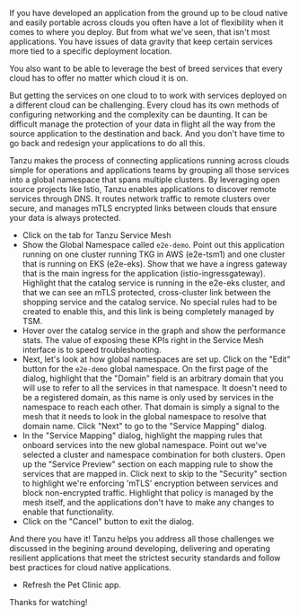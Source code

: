 If you have developed an application from the ground up to be cloud native and easily portable across clouds you often have a lot of flexibility when it comes to where you deploy.  But from what we've seen, that isn't most applications.  You have issues of data gravity that keep certain services more tied to a specific deployment location.  

You also want to be able to leverage the best of breed services that every cloud has to offer no matter which cloud it is on.

But getting the services on one cloud to to work with services deployed on a different cloud can be challenging.  Every cloud has its own methods of configuring networking and the complexity can be daunting.  It can be difficult manage the protection of your data in flight all the way from the source application to the destination and back.  And you don't have time to go back and redesign your applications to do all this.

Tanzu makes the process of connecting applications running across clouds simple for operations and applications teams by grouping all those services into a global namespace that spans multiple clusters.  By leveraging open source projects like Istio, Tanzu enables applications to discover remote services through DNS.  It routes network traffic to remote clusters over secure, and manages mTLS encrypted links between clouds that ensure your data is always protected.

* Click on the tab for Tanzu Service Mesh
* Show the Global Namespace called `e2e-demo`.  Point out this application running on one cluster running TKG in AWS (e2e-tsm1) and one cluster that is running on EKS (e2e-eks).  Show that we have a ingress gateway that is the main ingress for the application (istio-ingressgateway).  Highlight that the catalog service is running in the e2e-eks cluster, and that we can see an mTLS protected, cross-cluster link between the shopping service and the catalog service.  No special rules had to be created to enable this, and this link is being completely managed by TSM.
* Hover over the catalog service in the graph and show the performance stats.  The value of exposing these KPIs right in the Service Mesh interface is to speed troubleshooting.
* Next, let's look at how global namespaces are set up.  Click on the "Edit" button for the `e2e-demo` global namespace.  On the first page of the dialog, highlight that the "Domain" field is an arbitrary domain that you will use to refer to all the services in that namespace.  It doesn't need to be a registered domain, as this name is only used by services in the namespace to reach each other.  That domain is simply a signal to the mesh that it needs to look in the global namespace to resolve that domain name.  Click "Next" to go to the "Service Mapping" dialog.
* In the "Service Mapping" dialog, highlight the mapping rules that onboard services into the new global namespace.  Point out we've selected a cluster and namespace combination for both clusters.  Open up the "Service Preview" section on each mapping rule to show the services that are mapped in.  Click next to skip to the "Security" section to highlight we're enforcing 'mTLS' encryption between services and block non-encrypted traffic.  Highlight that policy is managed by the mesh itself, and the applications don't have to make any changes to enable that functionality.
* Click on the "Cancel" button to exit the dialog.

And there you have it!  Tanzu helps you address all those challenges we discussed in the begining around developing, delivering and operating resilient applications that meet the strictest security standards and follow best practices for cloud native applications.

* Refresh the Pet Clinic app.

Thanks for watching!